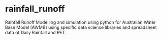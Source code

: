# rainfall_runoff
Rainfall Runoff Modelling and simulation using python for Australian Water Base Model (AWMB) using specific data science libraries and spreadsheet data of Daily Rainfall and PET.
